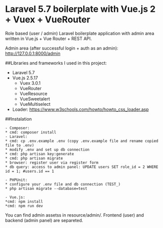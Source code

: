 # Laravel 5.7 boilerplate with Vue.js 2 + Vuex + VueRouter

Role based (user / admin) Laravel boilerplate application with admin area written in Vue.js + Vue Router + REST API.

Admin area (after successful login + auth as an admin): http://127.0.0.1:8000/admin

##Libraries and frameworks I used in this project:

- Laravel 5.7
- Vue.js 2.5.17
    - Vuex 3.0.1
    - VueRouter
    - VueResource
    - VueSweetalert
    - VueMultiselect
- Loader: https://www.w3schools.com/howto/howto_css_loader.asp

##Instalation

    - Composer:
    * cmd: composer install
    - Laravel:
    * cmd: cp .env.example .env (copy .env.example file and rename copied file to .env)
    * modify .env and set up db connection
    * cmd: php artisan key:generate
    * cmd: php artisan migrate
    * browser: register user via register form
    * db query: access to admin panel: UPDATE users SET role_id = 2 WHERE id = 1; #users.id == 1
    
    - PHPUnit:
    * configure your .env file and db connection (TEST_)
    * php artisan migrate --database=test
    
    - Vue.js:
    *cmd: npm install
    *cmd: npm run dev
    
You can find admin assetss in resource/admin/. Frontend (user) and backend (admin panel) are separeted.